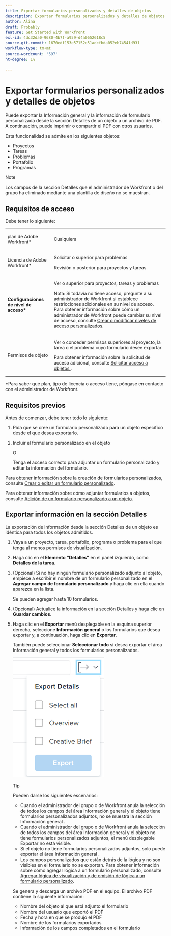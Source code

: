 ```yaml
---
title: Exportar formularios personalizados y detalles de objetos
description: Exportar formularios personalizados y detalles de objetos
author: Alina
draft: Probably
feature: Get Started with Workfront
exl-id: 4dc32da0-9680-4b7f-a959-d4a0652618c5
source-git-commit: 1670edf153e57152e51adcfbda052eb74541d931
workflow-type: tm+mt
source-wordcount: '597'
ht-degree: 1%

---
```


# Exportar formularios personalizados y detalles de objetos

Puede exportar la Información general y la información de formulario personalizada desde la sección Detalles de un objeto a un archivo de PDF. A continuación, puede imprimir o compartir el PDF con otros usuarios.

Esta funcionalidad se admite en los siguientes objetos:

* Proyectos
* Tareas
* Problemas
* Portafolio
* Programas

<!--
* Billing records</p> <p>After you open a billing record on a project, you can use the Details area to attach a custom form to the record and fill it out. You can also export billing record information from the Details area.</p> </li>
  -->

>[!NOTE]
>
>Los campos de la sección Detalles que el administrador de Workfront o del grupo ha eliminado mediante una plantilla de diseño no se muestran.

## Requisitos de acceso

Debe tener lo siguiente:

<table style="table-layout:auto"> 
 <col> 
 <col> 
 <tbody> 
  <tr> 
   <td role="rowheader"> <p>plan de Adobe Workfront*</p> </td> 
   <td>Cualquiera</td> 
  </tr> 
  <tr> 
   <td role="rowheader"> <p>Licencia de Adobe Workfront*</p> </td> 
   <td> <p>Solicitar o superior para problemas</p> <p>Revisión o posterior para proyectos y tareas</p> </td> 
  </tr> 
  <tr data-mc-conditions=""> 
   <td role="rowheader"><strong>Configuraciones de nivel de acceso*</strong> </td> 
   <td> <p>Ver o superior para proyectos, tareas y problemas</p> <p>Nota: Si todavía no tiene acceso, pregunte a su administrador de Workfront si establece restricciones adicionales en su nivel de acceso. Para obtener información sobre cómo un administrador de Workfront puede cambiar su nivel de acceso, consulte <a href="../../administration-and-setup/add-users/configure-and-grant-access/create-modify-access-levels.md" class="MCXref xref">Crear o modificar niveles de acceso personalizados</a>.</p> </td> 
  </tr> 
  <tr data-mc-conditions=""> 
   <td role="rowheader"> <p>Permisos de objeto</p> </td> 
   <td> <p>Ver o conceder permisos superiores al proyecto, la tarea o el problema cuyo formulario desee exportar</p> <p>Para obtener información sobre la solicitud de acceso adicional, consulte <a href="../../workfront-basics/grant-and-request-access-to-objects/request-access.md" class="MCXref xref">Solicitar acceso a objetos </a>.</p> </td> 
  </tr> 
 </tbody> 
</table>

&#42;Para saber qué plan, tipo de licencia o acceso tiene, póngase en contacto con el administrador de Workfront.

## Requisitos previos

Antes de comenzar, debe tener todo lo siguiente:

1. Pida que se cree un formulario personalizado para un objeto específico desde el que desea exportarlo.
1. Incluir el formulario personalizado en el objeto

   O

   Tenga el acceso correcto para adjuntar un formulario personalizado y editar la información del formulario.

Para obtener información sobre la creación de formularios personalizados, consulte [Crear o editar un formulario personalizado](../../administration-and-setup/customize-workfront/create-manage-custom-forms/create-or-edit-a-custom-form.md).

Para obtener información sobre cómo adjuntar formularios a objetos, consulte [Adición de un formulario personalizado a un objeto](../../workfront-basics/work-with-custom-forms/add-a-custom-form-to-an-object.md).

## Exportar información en la sección Detalles

La exportación de información desde la sección Detalles de un objeto es idéntica para todos los objetos admitidos.

1. Vaya a un proyecto, tarea, portafolio, programa o problema para el que tenga al menos permisos de visualización.
1. Haga clic en el **Elemento &quot;Detalles&quot;** en el panel izquierdo, como **Detalles de la tarea**.
1. (Opcional) Si no hay ningún formulario personalizado adjunto al objeto, empiece a escribir el nombre de un formulario personalizado en el **Agregar campo de formulario personalizado** y haga clic en ella cuando aparezca en la lista.

   Se pueden agregar hasta 10 formularios.

1. (Opcional) Actualice la información en la sección Detalles y haga clic en **Guardar cambios**.
1. Haga clic en el **Exportar** menú desplegable en la esquina superior derecha, seleccione **Información general** o los formularios que desea exportar y, a continuación, haga clic en **Exportar**.

   También puede seleccionar **Seleccionar todo** si desea exportar el área Información general y todos los formularios personalizados.

   ![](assets/export-custom-form-button-menu.png)

   >[!TIP]
   >
   >Pueden darse los siguientes escenarios:
   >
   >   
   >   
   >   * Cuando el administrador del grupo o de Workfront anula la selección de todos los campos del área Información general y el objeto tiene formularios personalizados adjuntos, no se muestra la sección Información general .
   >   * Cuando el administrador del grupo o de Workfront anula la selección de todos los campos del área Información general y el objeto no tiene formularios personalizados adjuntos, el menú desplegable Exportar no está visible.
   >   * Si el objeto no tiene formularios personalizados adjuntos, solo puede exportar el área Información general .
   >   * Los campos personalizados que están detrás de la lógica y no son visibles en el formulario no se exportan. Para obtener información sobre cómo agregar lógica a un formulario personalizado, consulte [Agregar lógica de visualización y de omisión de lógica a un formulario personalizado](../../administration-and-setup/customize-workfront/create-manage-custom-forms/display-or-skip-logic-custom-form.md).


   Se genera y descarga un archivo PDF en el equipo. El archivo PDF contiene la siguiente información:

   * Nombre del objeto al que está adjunto el formulario
   * Nombre del usuario que exportó el PDF
   * Fecha y hora en que se produjo el PDF
   * Nombre de los formularios exportados
   * Información de los campos completados en el formulario
